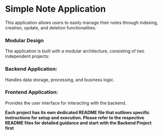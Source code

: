# Simple Note Application

This application allows users to easily manage their notes through  indexing, creation, update, and deletion functionalities.

### Modular Design

The application is built with a modular architecture, consisting of two independent projects:

### Backend Application: 
Handles data storage, processing, and business logic.

### Frontend Application: 
Provides the user interface for interacting with the backend.


<b>Each project has its own dedicated README file that outlines specific instructions for setup and execution.
Please refer to the respective README files for detailed guidance and start with the Backend Project first</b>
